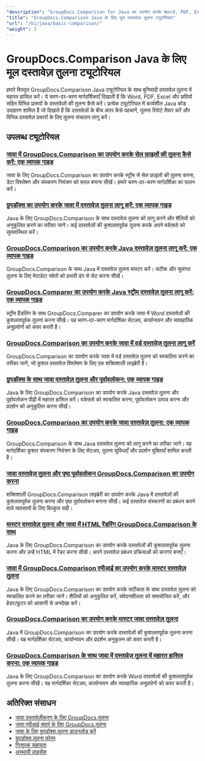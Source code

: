 ```yaml
---
"description": "GroupDocs.Comparison for Java का उपयोग करके Word, PDF, Excel, छवियों आदि जैसे विभिन्न दस्तावेज़ प्रकारों की तुलना करने के लिए पूर्ण ट्यूटोरियल।"
"title": "GroupDocs.Comparison Java के लिए मूल दस्तावेज़ तुलना ट्यूटोरियल"
"url": "/hi/java/basic-comparison/"
"weight": 3
---
```


# GroupDocs.Comparison Java के लिए मूल दस्तावेज़ तुलना ट्यूटोरियल

हमारे विस्तृत GroupDocs.Comparison Java ट्यूटोरियल के साथ बुनियादी दस्तावेज़ तुलना में महारत हासिल करें। ये चरण-दर-चरण मार्गदर्शिकाएँ दिखाती हैं कि Word, PDF, Excel और छवियों सहित विभिन्न प्रारूपों के दस्तावेज़ों की तुलना कैसे करें। प्रत्येक ट्यूटोरियल में कार्यशील Java कोड उदाहरण शामिल हैं जो दिखाते हैं कि दस्तावेज़ों के बीच अंतर कैसे पहचानें, तुलना रिपोर्ट तैयार करें और विभिन्न दस्तावेज़ प्रकारों के लिए तुलना संचालन लागू करें।

## उपलब्ध ट्यूटोरियल

### [जावा में GroupDocs.Comparison का उपयोग करके सेल फ़ाइलों की तुलना कैसे करें: एक व्यापक गाइड](./compare-cell-files-groupdocs-java-streams/)
जावा के लिए GroupDocs.Comparison का उपयोग करके स्ट्रीम से सेल फ़ाइलों की तुलना करना, डेटा विश्लेषण और संस्करण नियंत्रण को सरल बनाना सीखें। हमारे चरण-दर-चरण मार्गदर्शिका का पालन करें।

### [ग्रुपडॉक्स का उपयोग करके जावा में दस्तावेज़ तुलना लागू करें: एक व्यापक गाइड](./java-document-comparison-groupdocs-tutorial/)
Java के लिए GroupDocs.Comparison के साथ दस्तावेज़ तुलना को लागू करने और शैलियों को अनुकूलित करने का तरीका जानें। कई दस्तावेज़ों की कुशलतापूर्वक तुलना करके अपने वर्कफ़्लो को सुव्यवस्थित करें।

### [GroupDocs.Comparison का उपयोग करके Java दस्तावेज़ तुलना लागू करें: एक व्यापक गाइड](./java-document-comparison-groupdocs-metadata-source/)
GroupDocs.Comparison के साथ Java में दस्तावेज़ तुलना मास्टर करें। सटीक और सुसंगत तुलना के लिए मेटाडेटा स्रोतों को प्रभावी ढंग से सेट करना सीखें।

### [GroupDocs.Comparer का उपयोग करके Java स्ट्रीम दस्तावेज़ तुलना लागू करें: एक व्यापक गाइड](./java-stream-document-comparison-groupdocs/)
स्ट्रीम हैंडलिंग के साथ GroupDocs.Comparer का उपयोग करके जावा में Word दस्तावेज़ों की कुशलतापूर्वक तुलना करना सीखें। यह चरण-दर-चरण मार्गदर्शिका सेटअप, कार्यान्वयन और व्यावहारिक अनुप्रयोगों को कवर करती है।

### [GroupDocs.Comparison का उपयोग करके जावा में वर्ड दस्तावेज़ तुलना लागू करें](./word-document-comparison-groupdocs-java/)
GroupDocs.Comparison का उपयोग करके जावा में वर्ड दस्तावेज़ तुलना को स्वचालित करने का तरीका जानें, जो कुशल दस्तावेज़ विश्लेषण के लिए एक शक्तिशाली लाइब्रेरी है।

### [ग्रुपडॉक्स के साथ जावा दस्तावेज़ तुलना और पूर्वावलोकन: एक व्यापक गाइड](./master-java-document-comparison-preview-groupdocs/)
Java के लिए GroupDocs.Comparison का उपयोग करके Java दस्तावेज़ तुलना और पूर्वावलोकन पीढ़ी में महारत हासिल करें। वर्कफ़्लो को स्वचालित करना, पूर्वावलोकन उत्पन्न करना और प्रदर्शन को अनुकूलित करना सीखें।

### [GroupDocs.Comparison का उपयोग करके जावा दस्तावेज़ तुलना: एक व्यापक गाइड](./java-document-comparison-groupdocs-comparison/)
GroupDocs.Comparison के साथ Java दस्तावेज़ तुलना को लागू करने का तरीका जानें। यह मार्गदर्शिका कुशल संस्करण नियंत्रण के लिए सेटअप, तुलना सुविधाएँ और प्रदर्शन युक्तियाँ शामिल करती है।

### [जावा दस्तावेज़ तुलना और पृष्ठ पूर्वावलोकन GroupDocs.Comparison का उपयोग करना](./java-groupdocs-comparison-document-management/)
शक्तिशाली GroupDocs.Comparison लाइब्रेरी का उपयोग करके Java में दस्तावेज़ों की कुशलतापूर्वक तुलना करना और पृष्ठ पूर्वावलोकन बनाना सीखें। कई दस्तावेज़ संस्करणों का प्रबंधन करने वाले व्यवसायों के लिए बिल्कुल सही।

### [मास्टर दस्तावेज़ तुलना और जावा में HTML रेंडरिंग GroupDocs.Comparison के साथ](./master-groupdocs-comparison-java-document-html-rendering/)
Java के लिए GroupDocs.Comparison का उपयोग करके दस्तावेज़ों की कुशलतापूर्वक तुलना करना और उन्हें HTML में रेंडर करना सीखें। अपने दस्तावेज़ प्रबंधन प्रक्रियाओं को कारगर बनाएँ।

### [जावा में GroupDocs.Comparison एपीआई का उपयोग करके मास्टर दस्तावेज़ तुलना](./mastering-document-comparison-java-groupdocs/)
Java के लिए GroupDocs.Comparison का उपयोग करके सटीकता के साथ दस्तावेज़ तुलना को स्वचालित करने का तरीका जानें। शैलियों को अनुकूलित करें, संवेदनशीलता को समायोजित करें, और हेडर/फ़ुटर को आसानी से अनदेखा करें।

### [GroupDocs.Comparison का उपयोग करके मास्टर जावा दस्तावेज़ तुलना](./java-groupdocs-comparison-document-management-guide/)
Java में GroupDocs.Comparison का उपयोग करके दस्तावेज़ों की कुशलतापूर्वक तुलना करना सीखें। यह मार्गदर्शिका सेटअप, कार्यान्वयन और प्रदर्शन अनुकूलन को कवर करती है।

### [GroupDocs.Comparison के साथ जावा में दस्तावेज़ तुलना में महारत हासिल करना: एक व्यापक गाइड](./document-comparison-groupdocs-java/)
Java के लिए GroupDocs.Comparison का उपयोग करके Word दस्तावेज़ों की कुशलतापूर्वक तुलना करना सीखें। यह मार्गदर्शिका सेटअप, कार्यान्वयन और व्यावहारिक अनुप्रयोगों को कवर करती है।

## अतिरिक्त संसाधन

- [जावा दस्तावेज़ीकरण के लिए GroupDocs.तुलना](https://docs.groupdocs.com/comparison/java/)
- [जावा एपीआई संदर्भ के लिए GroupDocs.तुलना](https://reference.groupdocs.com/comparison/java/)
- [जावा के लिए ग्रुपडॉक्स.तुलना डाउनलोड करें](https://releases.groupdocs.com/comparison/java/)
- [ग्रुपडॉक्स.तुलना फोरम](https://forum.groupdocs.com/c/comparison)
- [निःशुल्क सहायता](https://forum.groupdocs.com/)
- [अस्थायी लाइसेंस](https://purchase.groupdocs.com/temporary-license/)